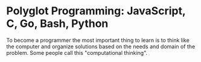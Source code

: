 # Polyglot Programming: JavaScript, C, Go, Bash, Python

To become a programmer the most important thing to learn is to think
like the computer and organize solutions based on the needs and domain
of the problem. Some people call this "computational thinking".
